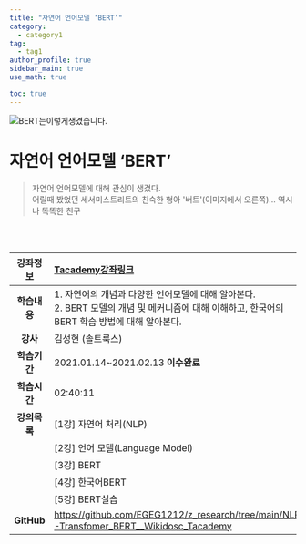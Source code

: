 ```yaml
---
title: "자연어 언어모델 ‘BERT’"
category:
  - category1
tag:
  - tag1
author_profile: true
sidebar_main: true
use_math: true

toc: true
---
```


![BERT는이렇게생겼습니다.](https://search.pstatic.net/common/?src=http%3A%2F%2Fblogfiles.naver.net%2F20120220_241%2F7ambivalenc_13296645616134lQzp_JPEG%2Fhow-to-draw-bert-and-ernie-tutorial-drawing.jpg&type=sc960_832)

# 자연어 언어모델 ‘BERT’

> 자연어 언어모델에 대해 관심이 생겼다. <br> 어릴때 봤었던 세서미스트리트의 친숙한 형아 '버트'(이미지에서 오른쪽)... 역시나 똑똑한 친구

<br><br>

| **강좌정보** | [Tacademy강좌링크](https://tacademy.skplanet.com/live/player/onlineLectureDetail.action?seq=164)                                                  |
| :----------: | :------------------------------------------------------------------------------------------------------------------------------------------------ |
| **학습내용** | 1. 자연어의 개념과 다양한 언어모델에 대해 알아본다. <br>2. BERT 모델의 개념 및 메커니즘에 대해 이해하고, 한국어의 BERT 학습 방법에 대해 알아본다. |
|   **강사**   | 김성현 (솔트룩스)                                                                                                                                 |
| **학습기간** | 2021.01.14~2021.02.13 **이수완료**                                                                                                                |
| **학습시간** | 02:40:11                                                                                                                                          |
| **강의목록** | [1강] 자연어 처리(NLP)                                                                                                                            |
|              | [2강] 언어 모델(Language Model)                                                                                                                   |
|              | [3강] BERT                                                                                                                                        |
|              | [4강] 한국어BERT                                                                                                                                  |
|              | [5강] BERT실습                                                                                                                                    |
|  **GitHub**  | <https://github.com/EGEG1212/z_research/tree/main/NLP-Transfomer_BERT__Wikidosc_Tacademy>                                                         |
